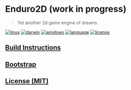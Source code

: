 # Enduro2D (work in progress)

> Yet another 2d game engine of dreams

[![linux][badge.linux]][linux]
[![darwin][badge.darwin]][darwin]
[![windows][badge.windows]][windows]
[![language][badge.language]][language]
[![license][badge.license]][license]

## [Build Instructions](./BUILD_INSTRUCTIONS.md)

## [Bootstrap](https://github.com/enduro2d/enduro2d-bootstrap)

## [License (MIT)](./LICENSE.md)

[badge.darwin]: https://img.shields.io/github/actions/workflow/status/enduro2d/enduro2d/.github/workflows/darwin.yml?label=Xcode&logo=xcode
[badge.linux]: https://img.shields.io/github/actions/workflow/status/enduro2d/enduro2d/.github/workflows/linux.yml?label=GCC%2FClang&logo=linux
[badge.windows]: https://img.shields.io/github/actions/workflow/status/enduro2d/enduro2d/.github/workflows/windows.yml?label=Visual%20Studio&logo=visual-studio
[badge.language]: https://img.shields.io/badge/language-C%2B%2B17-yellow
[badge.license]: https://img.shields.io/badge/license-MIT-blue

[darwin]: https://github.com/enduro2d/enduro2d/actions?query=workflow%3Adarwin
[linux]: https://github.com/enduro2d/enduro2d/actions?query=workflow%3Alinux
[windows]: https://github.com/enduro2d/enduro2d/actions?query=workflow%3Awindows
[language]: https://en.wikipedia.org/wiki/C%2B%2B17
[license]: https://en.wikipedia.org/wiki/MIT_License